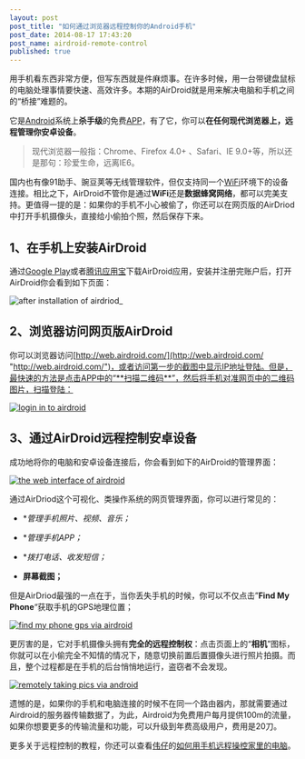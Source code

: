 ```yaml
---
layout: post
post_title: "如何通过浏览器远程控制你的Android手机"
post_date: 2014-08-17 17:43:20
post_name: airdroid-remote-control
published: true
---
```

用手机看东西非常方便，但写东西就是件麻烦事。在许多时候，用一台带键盘鼠标的电脑处理事情要快速、高效许多。本期的AirDroid就是用来解决电脑和手机之间的“桥接”难题的。

它是[Android](http://www.banpie.info/tag/Android)系统上**杀手级**的免费[APP](http://www.banpie.info/tag/app/)，有了它，你可以**在任何现代浏览器上，远程管理你安卓设备**。

> 现代浏览器一般指：Chrome、Firefox 4.0+ 、Safari、IE 9.0+等，所以还是那句：珍爱生命，远离IE6。

国内也有像91助手、豌豆荚等无线管理软件，但仅支持同一个[WiFi](http://www.banpie.info/tag/wifi)环境下的设备连接。相比之下，AirDroid不管你是通过**WiFi**还是**数据蜂窝网络**，都可以完美支持。更值得一提的是：如果你的手机不小心被偷了，你还可以在网页版的AirDriod中打开手机摄像头，直接给小偷拍个照，然后保存下来。

## 1、在手机上安装**AirDroid**

通过[Google Play](https://play.google.com/store/apps/details?id=com.sand.airdroid&amp;referrer=utm_source%3Dairdroid%26utm_medium%3Dhomepage)或者[腾讯应用宝](http://a.myapp.com/h/single.jsp?appid=86641&amp;g_f=990939)下载AirDroid应用，安装并注册完账户后，打开AirDroid你会看到如下页面：

![after installation of airdriod_](http://7arnhx.com1.z0.glb.clouddn.com/wp-content/uploads/2014/08/afterinstallationofairdriod__thumb.jpg "after installation of airdriod_")

## **2、浏览器访问网页版AirDroid**

你可以浏览器访问[http://web.airdroid.com/](http://web.airdroid.com/ "http://web.airdroid.com/")，或者访问第一步的截图中显示IP地址登陆。但是，最快速的方法是点击APP中的“**扫描二维码**”，然后将手机对准网页中的二维码图片，扫描登陆：

[![login in to airdroid](http://7arnhx.com1.z0.glb.clouddn.com/wp-content/uploads/2014/08/loginintoairdroid_thumb.jpg "login in to airdroid")](http://7arnhx.com1.z0.glb.clouddn.com/wp-content/uploads/2014/08/loginintoairdroid.jpg)

## 3、通过**AirDroid**远程控制安卓设备

成功地将你的电脑和安卓设备连接后，你会看到如下的AirDroid的管理界面：

[![the web interface of airdroid](http://7arnhx.com1.z0.glb.clouddn.com/wp-content/uploads/2014/08/thewebinterfaceofairdroid_thumb.png "the web interface of airdroid")](http://7arnhx.com1.z0.glb.clouddn.com/wp-content/uploads/2014/08/thewebinterfaceofairdroid.png)

通过AirDriod这个可视化、类操作系统的网页管理界面，你可以进行常见的：

*   **管理手机照片、视频、音乐；*

*   **管理手机APP；*

*   **拨打电话、收发短信；*

*   **屏幕截图；**

但是AirDriod最强的一点在于，当你丢失手机的时候，你可以不仅点击”**Find My Phone**“获取手机的GPS地理位置；

[![find my phone gps via airdroid](http://7arnhx.com1.z0.glb.clouddn.com/wp-content/uploads/2014/08/findmyphonegpsviaairdroid_thumb.png "find my phone gps via airdroid")](http://7arnhx.com1.z0.glb.clouddn.com/wp-content/uploads/2014/08/findmyphonegpsviaairdroid.png)

更厉害的是，它对手机摄像头拥有**完全的远程控制权**：点击页面上的“**相机**”图标，你就可以在小偷完全不知情的情况下，随意切换前置后置摄像头进行照片拍摄。而且，整个过程都是在手机的后台悄悄地运行，盗窃者不会发现。

[![remotely taking pics via android](http://7arnhx.com1.z0.glb.clouddn.com/wp-content/uploads/2014/08/remotelytakingpicsviaandroid_thumb.jpg "remotely taking pics via android")](http://7arnhx.com1.z0.glb.clouddn.com/wp-content/uploads/2014/08/remotelytakingpicsviaandroid.jpg)

遗憾的是，如果你的手机和电脑连接的时候不在同一个路由器内，那就需要通过Airdroid的服务器传输数据了，为此，Airdroid为免费用户每月提供100m的流量，如果你想要更多的传输流量和功能，可以升级到年费高级用户，费用是20刀。

更多关于远程控制的教程，你还可以查看[伟仔](http://www.banpie.info/author/ybw1990/)的[如何用手机远程操控家里的电脑](http://www.banpie.info/splashtop-remote-control/)。